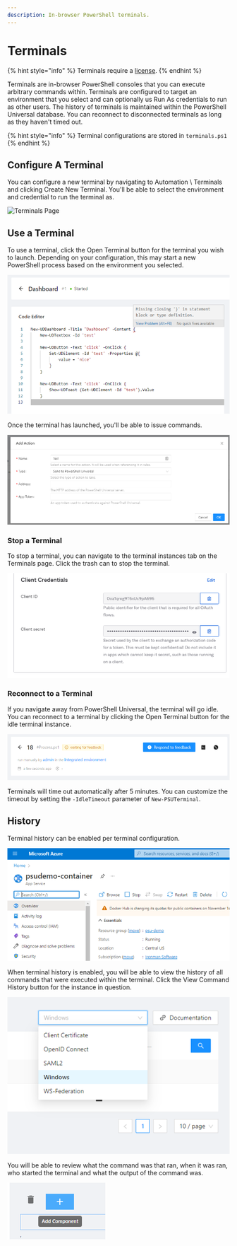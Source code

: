 ```yaml
---
description: In-browser PowerShell terminals.
---
```


# Terminals

{% hint style="info" %}
Terminals require a [license](https://ironmansoftware.com/pricing/powershell-universal).
{% endhint %}

Terminals are in-browser PowerShell consoles that you can execute arbitrary commands within. Terminals are configured to target an environment that you select and can optionally us Run As credentials to run as other users. The history of terminals is maintained within the PowerShell Universal database. You can reconnect to disconnected terminals as long as they haven't timed out.&#x20;

{% hint style="info" %}
Terminal configurations are stored in `terminals.ps1`
{% endhint %}

## Configure A Terminal

You can configure a new terminal by navigating to Automation \ Terminals and clicking Create New Terminal. You'll be able to select the environment and credential to run the terminal as.&#x20;

![Terminals Page](<../.gitbook/assets/image (348) (1) (1).png>)

## Use a Terminal

To use a terminal, click the Open Terminal button for the terminal you wish to launch. Depending on your configuration, this may start a new PowerShell process based on the environment you selected.&#x20;

![Open Terminal](<../.gitbook/assets/image (427).png>)

Once the terminal has launched, you'll be able to issue commands.&#x20;

![Run Commands in a Terminal](<../.gitbook/assets/image (378).png>)

### Stop a Terminal&#x20;

To stop a terminal, you can navigate to the terminal instances tab on the Terminals page. Click the trash can to stop the terminal.&#x20;

![Stop a Terminal](<../.gitbook/assets/image (306).png>)

### Reconnect to a Terminal

If you navigate away from PowerShell Universal, the terminal will go idle. You can reconnect to a terminal by clicking the Open Terminal button for the idle terminal instance.&#x20;

![Reconnect to a Terminal](<../.gitbook/assets/image (400).png>)

Terminals will time out automatically after 5 minutes. You can customize the timeout by setting the `-IdleTimeout` parameter of `New-PSUTerminal`.

## History

Terminal history can be enabled per terminal configuration.&#x20;

![](<../.gitbook/assets/image (358).png>)

When terminal history is enabled, you will be able to view the history of all commands that were executed within the terminal. Click the View Command History button for the instance in question.

![](<../.gitbook/assets/image (340).png>)

You will be able to review what the command was that ran, when it was ran, who started the terminal and what the output of the command was.&#x20;

![](<../.gitbook/assets/image (412).png>)
